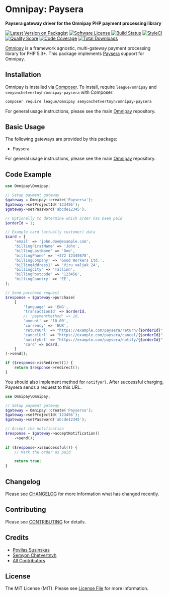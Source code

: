 # Omnipay: Paysera

**Paysera gateway driver for the Omnipay PHP payment processing library**

[![Latest Version on Packagist](https://img.shields.io/packagist/v/semyonchetvertnyh/omnipay-paysera.svg?style=flat-square)](https://packagist.org/packages/semyonchetvertnyh/omnipay-paysera)
[![Software License](https://img.shields.io/badge/license-MIT-brightgreen.svg?style=flat-square)](LICENSE.md)
[![Build Status](https://img.shields.io/travis/semyonchetvertnyh/omnipay-paysera/master.svg?style=flat-square)](https://travis-ci.org/semyonchetvertnyh/omnipay-paysera)
[![StyleCI](https://styleci.io/repos/175416737/shield)](https://styleci.io/repos/175416737)
[![Quality Score](https://img.shields.io/scrutinizer/g/semyonchetvertnyh/omnipay-paysera.svg?style=flat-square)](https://scrutinizer-ci.com/g/semyonchetvertnyh/omnipay-paysera)
[![Code Coverage](https://img.shields.io/scrutinizer/coverage/g/semyonchetvertnyh/omnipay-paysera/master.svg?style=flat-square)](https://scrutinizer-ci.com/g/semyonchetvertnyh/omnipay-paysera/?branch=master)
[![Total Downloads](https://img.shields.io/packagist/dt/semyonchetvertnyh/omnipay-paysera.svg?style=flat-square)](https://packagist.org/packages/semyonchetvertnyh/omnipay-paysera)

[Omnipay](https://github.com/thephpleague/omnipay) is a framework agnostic, multi-gateway payment processing library for PHP 5.3+. This package implements [Paysera](https://www.paysera.com/) support for Omnipay.

## Installation

Omnipay is installed via [Composer](http://getcomposer.org/). To install, require `league/omnipay` and `semyonchetvertnyh/omnipay-paysera` with Composer:

```bash
composer require league/omnipay semyonchetvertnyh/omnipay-paysera
```

For general usage instructions, please see the main [Omnipay](https://github.com/thephpleague/omnipay) repository.

## Basic Usage

The following gateways are provided by this package:

* Paysera

For general usage instructions, please see the main [Omnipay](https://github.com/thephpleague/omnipay) repository.

## Code Example

```php
use Omnipay\Omnipay;

// Setup payment gateway
$gateway = Omnipay::create('Paysersa');
$gateway->setProjectId('123456');
$gateway->setPassword('abcde12345');

// Optionally to determine which order has been paid
$orderId = 1;

// Example card (actually customer) data
$card = [
    'email' => 'john.doe@example.com',
    'billingFirstName' => 'John',
    'billingLastName' => 'Doe',
    'billingPhone' => '+372 12345678',
    'billingCompany' => 'Good Workers Ltd.',
    'billingAddress1' => 'Viru valjak 24',
    'billingCity' => 'Tallinn',
    'billingPostcode' => '123456',
    'billingCountry' => 'EE',
];

// Send purchase request
$response = $gateway->purchase(
    [
        'language' => 'ENG',
        'transactionId' => $orderId,
        // 'paymentMethod' => 10,
        'amount' => '10.00',
        'currency' => 'EUR',
        'returnUrl' => "https://example.com/paysera/return/{$orderId}",
        'cancelUrl' => "https://example.com/paysera/cancel/{$orderId}",
        'notifyUrl' => "https://example.com/paysera/notify/{$orderId}",
        'card' => $card,
    ]
)->send();

if ($response->isRedirect()) {
    return $response->redirect();
}
```

You should also implement method for `notifyUrl`. After successful charging, Paysera sends a request to this URL. 

```php
use Omnipay\Omnipay;

// Setup payment gateway
$gateway = Omnipay::create('Paysersa');
$gateway->setProjectId('123456');
$gateway->setPassword('abcde12345');

// Accept the notification
$response = $gateway->acceptNotification()
    ->send();
    
if ($response->isSuccessful()) {
    // Mark the order as paid

    return true;
}
```

## Changelog

Please see [CHANGELOG](CHANGELOG.md) for more information what has changed recently.

## Contributing

Please see [CONTRIBUTING](CONTRIBUTING.md) for details.

## Credits

- [Povilas Susinskas](https://github.com/povilas)
- [Semyon Chetvertnyh](https://github.com/semyonchetvertnyh)
- [All Contributors](../../contributors)

## License

The MIT License (MIT). Please see [License File](LICENSE.md) for more information.
